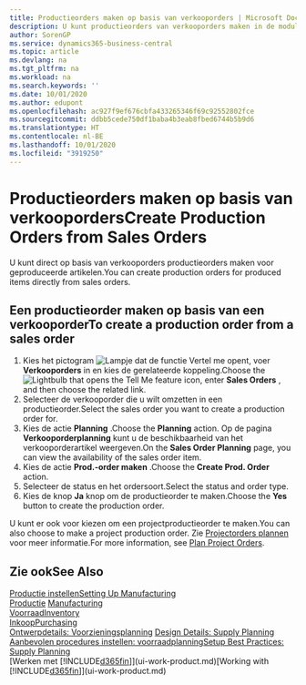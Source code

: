 ```yaml
---
title: Productieorders maken op basis van verkooporders | Microsoft Docs
description: U kunt productieorders van verkooporders maken in de module Verkoop & Marketing.
author: SorenGP
ms.service: dynamics365-business-central
ms.topic: article
ms.devlang: na
ms.tgt_pltfrm: na
ms.workload: na
ms.search.keywords: ''
ms.date: 10/01/2020
ms.author: edupont
ms.openlocfilehash: ac927f9ef676cbfa433265346f69c92552802fce
ms.sourcegitcommit: ddbb5cede750df1baba4b3eab8fbed6744b5b9d6
ms.translationtype: HT
ms.contentlocale: nl-BE
ms.lasthandoff: 10/01/2020
ms.locfileid: "3919250"
---
```

# <a name="create-production-orders-from-sales-orders"></a><span data-ttu-id="841cc-103">Productieorders maken op basis van verkooporders</span><span class="sxs-lookup"><span data-stu-id="841cc-103">Create Production Orders from Sales Orders</span></span>
<span data-ttu-id="841cc-104">U kunt direct op basis van verkooporders productieorders maken voor geproduceerde artikelen.</span><span class="sxs-lookup"><span data-stu-id="841cc-104">You can create production orders for produced items directly from sales orders.</span></span>  

## <a name="to-create-a-production-order-from-a-sales-order"></a><span data-ttu-id="841cc-105">Een productieorder maken op basis van een verkooporder</span><span class="sxs-lookup"><span data-stu-id="841cc-105">To create a production order from a sales order</span></span>  

1.  <span data-ttu-id="841cc-106">Kies het pictogram ![Lampje dat de functie Vertel me opent](media/ui-search/search_small.png "Vertel me wat u wilt doen"), voer **Verkooporders** in en kies de gerelateerde koppeling.</span><span class="sxs-lookup"><span data-stu-id="841cc-106">Choose the ![Lightbulb that opens the Tell Me feature](media/ui-search/search_small.png "Tell me what you want to do") icon, enter **Sales Orders** , and then choose the related link.</span></span>  
2.  <span data-ttu-id="841cc-107">Selecteer de verkooporder die u wilt omzetten in een productieorder.</span><span class="sxs-lookup"><span data-stu-id="841cc-107">Select the sales order you want to create a production order for.</span></span>  
3.  <span data-ttu-id="841cc-108">Kies de actie **Planning** .</span><span class="sxs-lookup"><span data-stu-id="841cc-108">Choose the **Planning** action.</span></span> <span data-ttu-id="841cc-109">Op de pagina **Verkooporderplanning** kunt u de beschikbaarheid van het verkooporderartikel weergeven.</span><span class="sxs-lookup"><span data-stu-id="841cc-109">On the **Sales Order Planning** page, you can view the availability of the sales order item.</span></span>  
4.  <span data-ttu-id="841cc-110">Kies de actie **Prod.-order maken** .</span><span class="sxs-lookup"><span data-stu-id="841cc-110">Choose the **Create Prod. Order** action.</span></span>  
5.  <span data-ttu-id="841cc-111">Selecteer de status en het ordersoort.</span><span class="sxs-lookup"><span data-stu-id="841cc-111">Select the status and order type.</span></span>  
6.  <span data-ttu-id="841cc-112">Kies de knop **Ja** knop om de productieorder te maken.</span><span class="sxs-lookup"><span data-stu-id="841cc-112">Choose the **Yes** button to create the production order.</span></span>

<span data-ttu-id="841cc-113">U kunt er ook voor kiezen om een projectproductieorder te maken.</span><span class="sxs-lookup"><span data-stu-id="841cc-113">You can also choose to make a project production order.</span></span> <span data-ttu-id="841cc-114">Zie [Projectorders plannen](production-how-to-plan-project-orders.md) voor meer informatie.</span><span class="sxs-lookup"><span data-stu-id="841cc-114">For more information, see [Plan Project Orders](production-how-to-plan-project-orders.md).</span></span>   

## <a name="see-also"></a><span data-ttu-id="841cc-115">Zie ook</span><span class="sxs-lookup"><span data-stu-id="841cc-115">See Also</span></span>  
[<span data-ttu-id="841cc-116">Productie instellen</span><span class="sxs-lookup"><span data-stu-id="841cc-116">Setting Up Manufacturing</span></span>](production-configure-production-processes.md)  
<span data-ttu-id="841cc-117">[Productie](production-manage-manufacturing.md)  </span><span class="sxs-lookup"><span data-stu-id="841cc-117">[Manufacturing](production-manage-manufacturing.md)  </span></span>  
[<span data-ttu-id="841cc-118">Voorraad</span><span class="sxs-lookup"><span data-stu-id="841cc-118">Inventory</span></span>](inventory-manage-inventory.md)  
[<span data-ttu-id="841cc-119">Inkoop</span><span class="sxs-lookup"><span data-stu-id="841cc-119">Purchasing</span></span>](purchasing-manage-purchasing.md)  
<span data-ttu-id="841cc-120">[Ontwerpdetails: Voorzieningsplanning](design-details-supply-planning.md) </span><span class="sxs-lookup"><span data-stu-id="841cc-120">[Design Details: Supply Planning](design-details-supply-planning.md) </span></span>  
[<span data-ttu-id="841cc-121">Aanbevolen procedures instellen: voorraadplanning</span><span class="sxs-lookup"><span data-stu-id="841cc-121">Setup Best Practices: Supply Planning</span></span>](setup-best-practices-supply-planning.md)  
<span data-ttu-id="841cc-122">[Werken met [!INCLUDE[d365fin](includes/d365fin_md.md)]](ui-work-product.md)</span><span class="sxs-lookup"><span data-stu-id="841cc-122">[Working with [!INCLUDE[d365fin](includes/d365fin_md.md)]](ui-work-product.md)</span></span>
